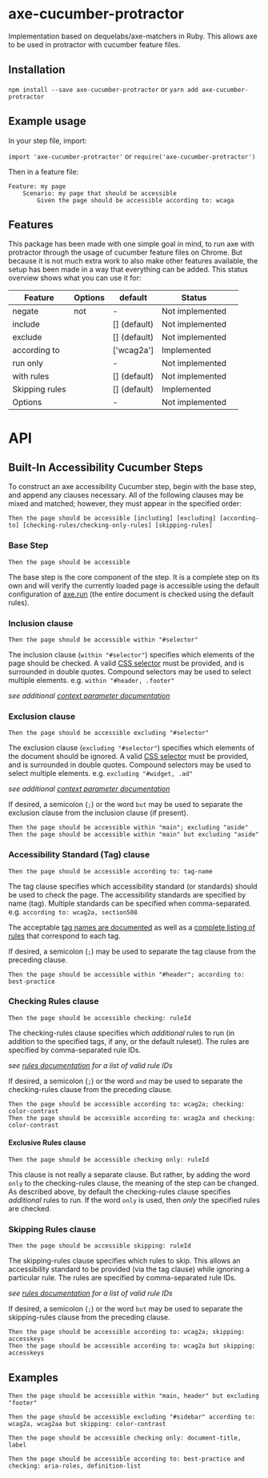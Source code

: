 # axe-cucumber-protractor

Implementation based on dequelabs/axe-matchers in Ruby. This allows axe to be used in protractor with cucumber feature files.

## Installation

`npm install --save axe-cucumber-protractor`
or
`yarn add axe-cucumber-protractor`

## Example usage

In your step file, import:

`import 'axe-cucumber-protractor'`
or
`require('axe-cucumber-protractor')`

Then in a feature file:

```
Feature: my page
    Scenario: my page that should be accessible
        Given the page should be accessible according to: wcaga
```

## Features

This package has been made with one simple goal in mind, to run axe with protractor through the usage of cucumber feature files on Chrome. But because it is not much extra work to also make other features available, the setup has been made in a way that everything can be added. This status overview shows what you can use it for:

| Feature  	        | Options  	| default   	| Status  	        |   	|
|---	            |---	    |---	        |---	            |---	|
| negate            | not  	    | - 	        | Not implemented  	|   	|
| include           |   	    | [] (default)  | Not implemented       |    	|
| exclude           |   	    | [] (default)  | Not implemented       |       |
| according to      |           | ['wcag2a']   	| Implemented       |   	|
| run only   	    |   	    | -             | Not implemented  	|       |
| with rules	    |   	    | [] (default)  | Not implemented   	|       |
| Skipping rules    |   	    | [] (default)  | Implemented       |    	|
| Options           |   	    | -  	        | Not implemented   |    	|

# API

## Built-In Accessibility Cucumber Steps

To construct an axe accessibility Cucumber step, begin with the base step, and append any clauses necessary. All of the following clauses may be mixed and matched; however, they must appear in the specified order:

`Then the page should be accessible [including] [excluding] [according-to] [checking-rules/checking-only-rules] [skipping-rules]`

### Base Step

```
Then the page should be accessible
```

The base step is the core component of the step. It is a complete step on its own and will verify the currently loaded page is accessible using the default configuration of [axe.run][axe-run] (the entire document is checked using the default rules).

### Inclusion clause

```
Then the page should be accessible within "#selector"
```

The inclusion clause (`within "#selector"`) specifies which elements of the page should be checked. A valid [CSS selector][css selector] must be provided, and is surrounded in double quotes. Compound selectors may be used to select multiple elements. e.g. `within "#header, .footer"`

*see additional [context parameter documentation][context-param]*

### Exclusion clause

```
Then the page should be accessible excluding "#selector"
```

The exclusion clause (`excluding "#selector"`) specifies which elements of the document should be ignored. A valid [CSS selector][css selector] must be provided, and is surrounded in double quotes. Compound selectors may be used to select multiple elements. e.g. `excluding "#widget, .ad"`

*see additional [context parameter documentation][context-param]*

If desired, a semicolon (`;`) or the word `but` may be used to separate the exclusion clause from the inclusion clause (if present).

```
Then the page should be accessible within "main"; excluding "aside"
Then the page should be accessible within "main" but excluding "aside"
```

### Accessibility Standard (Tag) clause

```
Then the page should be accessible according to: tag-name
```

The tag clause specifies which accessibility standard (or standards) should be used to check the page. The accessibility standards are specified by name (tag). Multiple standards can be specified when comma-separated. e.g. `according to: wcag2a, section508`

The acceptable [tag names are documented][options-param] as well as a [complete listing of rules][rules] that correspond to each tag.

If desired, a semicolon (`;`) may be used to separate the tag clause from the preceding clause.

```
Then the page should be accessible within "#header"; according to: best-practice
```

### Checking Rules clause

```
Then the page should be accessible checking: ruleId
```

The checking-rules clause specifies which *additional* rules to run (in addition to the specified tags, if any, or the default ruleset). The rules are specified by comma-separated rule IDs.

*see [rules documentation][rules] for a list of valid rule IDs*

If desired, a semicolon (`;`) or the word `and` may be used to separate the checking-rules clause from the preceding clause.

```
Then the page should be accessible according to: wcag2a; checking: color-contrast
Then the page should be accessible according to: wcag2a and checking: color-contrast
```

#### Exclusive Rules clause

```
Then the page should be accessible checking only: ruleId
```

This clause is not really a separate clause. But rather, by adding the word `only` to the checking-rules clause, the meaning of the step can be changed. As described above, by default the checking-rules clause specifies *additional* rules to run. If the word `only` is used, then *only* the specified rules are checked.

### Skipping Rules clause

```
Then the page should be accessible skipping: ruleId
```

The skipping-rules clause specifies which rules to skip. This allows an accessibility standard to be provided (via the tag clause) while ignoring a particular rule. The rules are specified by comma-separated rule IDs.

*see [rules documentation][rules] for a list of valid rule IDs*

If desired, a semicolon (`;`) or the word `but` may be used to separate the skipping-rules clause from the preceding clause.

```
Then the page should be accessible according to: wcag2a; skipping: accesskeys
Then the page should be accessible according to: wcag2a but skipping: accesskeys
```

## Examples

```
Then the page should be accessible within "main, header" but excluding "footer"

Then the page should be accessible excluding "#sidebar" according to: wcag2a, wcag2aa but skipping: color-contrast

Then the page should be accessible checking only: document-title, label

Then the page should be accessible according to: best-practice and checking: aria-roles, definition-list
```

[inclusion-clause]: #inclusion-clause
[exclusion-clause]: #exclusion-clause
[tag-clause]: #accessibility-standard-tag-clause
[rules-clause]: #checking-rules-clause
[exclusive-rules-clause]: #exclusive-rules-clause
[skipping-rules-clause]: #skipping-rules-clause

[axe-run]: https://github.com/dequelabs/axe-core/blob/master/doc/API.md#api-name-axerun
[context-param]: https://github.com/dequelabs/axe-core/blob/master/doc/API.md#context-parameter
[options-param]: https://github.com/dequelabs/axe-core/blob/master/doc/API.md#options-parameter
[rules]: https://github.com/dequelabs/axe-core/blob/master/doc/rule-descriptions.md

[css selector]: https://developer.mozilla.org/en-US/docs/Web/Guide/CSS/Getting_started/Selectors
